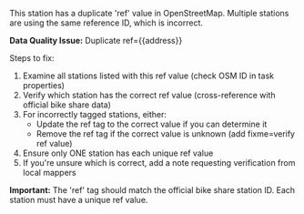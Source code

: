 ﻿This station has a duplicate 'ref' value in OpenStreetMap. Multiple stations are using the same reference ID, which is incorrect.

**Data Quality Issue:** Duplicate ref={{address}}

Steps to fix:
1. Examine all stations listed with this ref value (check OSM ID in task properties)
2. Verify which station has the correct ref value (cross-reference with official bike share data)
3. For incorrectly tagged stations, either:
   - Update the ref tag to the correct value if you can determine it
   - Remove the ref tag if the correct value is unknown (add fixme=verify ref value)
4. Ensure only ONE station has each unique ref value
5. If you're unsure which is correct, add a note requesting verification from local mappers

**Important:** The 'ref' tag should match the official bike share station ID. Each station must have a unique ref value.


